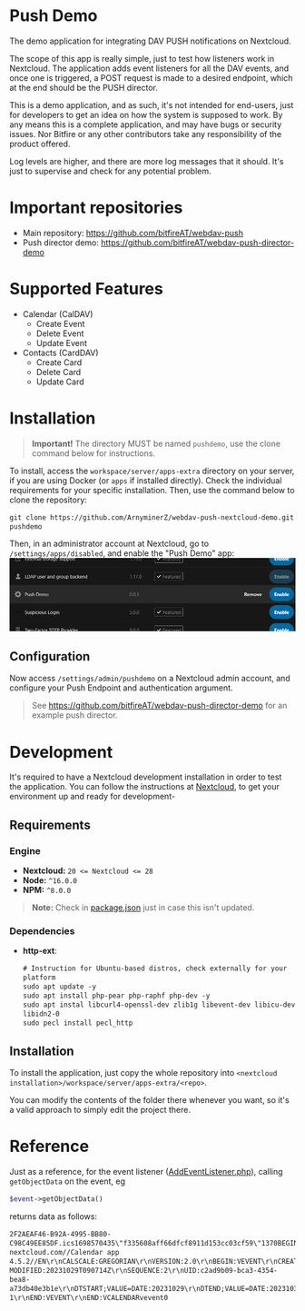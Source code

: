 <!--
SPDX-FileCopyrightText: bitfire web engineering <info@bitfire.at>
SPDX-License-Identifier: CC0-1.0
-->

# Push Demo

The demo application for integrating DAV PUSH notifications on Nextcloud.

The scope of this app is really simple, just to test how listeners work in Nextcloud. The application adds event
listeners for all the DAV events, and once one is triggered, a POST request is made to a desired endpoint, which at
the end should be the PUSH director.

This is a demo application, and as such, it's not intended for end-users, just for developers to get an idea on how the
system is supposed to work. By any means this is a complete application, and may have bugs or security issues. Nor
Bitfire or any other contributors take any responsibility of the product offered.

Log levels are higher, and there are more log messages that it should. It's just to supervise and check for any
potential problem.

# Important repositories
- Main repository: https://github.com/bitfireAT/webdav-push
- Push director demo: https://github.com/bitfireAT/webdav-push-director-demo

# Supported Features
- Calendar (CalDAV)
  - Create Event
  - Delete Event
  - Update Event
- Contacts (CardDAV)
  - Create Card
  - Delete Card
  - Update Card

# Installation
> **Important!** The directory MUST be named `pushdemo`, use the clone command below for instructions.

To install, access the `workspace/server/apps-extra` directory on your server, if you are using Docker (or `apps` if
installed directly). Check the individual requirements for your specific installation. Then, use the command below to
clone the repository:
```shell
git clone https://github.com/ArnyminerZ/webdav-push-nextcloud-demo.git pushdemo
```
Then, in an administrator account at Nextcloud, go to `/settings/apps/disabled`, and enable the "Push Demo" app:
![Enable app](/img/enable.png)

## Configuration
Now access `/settings/admin/pushdemo` on a Nextcloud admin account, and configure your Push Endpoint and authentication
argument.

> See https://github.com/bitfireAT/webdav-push-director-demo for an example push director.

# Development
It's required to have a Nextcloud development installation in order to test the application.
You can follow the instructions at [Nextcloud](https://cloud.nextcloud.com/s/iyNGp8ryWxc7Efa?path=%2F1%20Setting%20up%20a%20development%20environment), to get your environment up and ready for development-

## Requirements
### Engine
- **Nextcloud:** `20 <= Nextcloud <= 28`
- **Node:** `^16.0.0`
- **NPM:** `^8.0.0`

> **Note:**
> Check in [package.json](./package.json) just in case this isn't updated.

### Dependencies
- **http-ext**:
  ```shell
  # Instruction for Ubuntu-based distros, check externally for your platform
  sudo apt update -y
  sudo apt install php-pear php-raphf php-dev -y
  sudo apt instal libcurl4-openssl-dev zlib1g libevent-dev libicu-dev libidn2-0
  sudo pecl install pecl_http
  ````

## Installation
To install the application, just copy the whole repository into `<nextcloud installation>/workspace/server/apps-extra/<repo>`.

You can modify the contents of the folder there whenever you want, so it's a valid approach to simply edit the project there.

# Reference

Just as a reference, for the event listener ([AddEventListener.php](/lib/Listener/AddEventListener.php)), calling
`getObjectData` on the event, eg
```php
$event->getObjectData()
```
returns data as follows:
```
2F2AEAF46-B92A-4995-BB80-C98C49EE85DF.ics1698570435\"f335608aff66dfcf8911d153cc03cf59\"1370BEGIN:VCALENDAR\r\nPRODID:-//IDN nextcloud.com//Calendar app 4.5.2//EN\r\nCALSCALE:GREGORIAN\r\nVERSION:2.0\r\nBEGIN:VEVENT\r\nCREATED:20231029T090710Z\r\nDTSTAMP:20231029T090714Z\r\nLAST-MODIFIED:20231029T090714Z\r\nSEQUENCE:2\r\nUID:c2ad9b09-bca3-4354-bea8-a73db40e3b1e\r\nDTSTART;VALUE=DATE:20231029\r\nDTEND;VALUE=DATE:20231030\r\nSTATUS:CONFIRMED\r\nSUMMARY:test 1\r\nEND:VEVENT\r\nEND:VCALENDARvevent0
```
